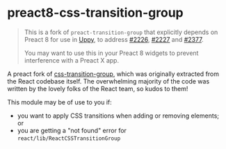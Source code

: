 # preact8-css-transition-group

> This is a fork of `preact-transition-group` that explicitly depends on
> Preact 8 for use in [Uppy](https://github.com/transloadit/uppy), to address
> [#2226](https://github.com/transloadit/uppy/issues/2226),
> [#2227](https://github.com/transloadit/uppy/pull/2227) and
> [#2377](https://github.com/transloadit/uppy/issues/2377).
>
> You may want to use this in your Preact 8 widgets to prevent interference with
> a Preact X app.

A preact fork of [css-transition-group](https://github.com/react-component/css-transition-group), which was originally extracted from the React codebase itself. The overwhelming majority of the code was written by the lovely folks of the React team, so kudos to them!

This module may be of use to you if:

- you want to apply CSS transitions when adding or removing elements; or
- you are getting a "not found" error for `react/lib/ReactCSSTransitionGroup`
